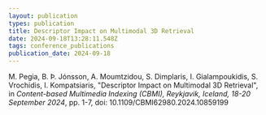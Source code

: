 ```yaml
---
layout: publication
types: publication
title: Descriptor Impact on Multimodal 3D Retrieval
date: 2024-09-18T13:28:11.548Z
tags: conference_publications
publication_date: 2024-09-18
---
```

<!--StartFragment-->

M. Pegia, B. Þ. Jónsson, A. Moumtzidou, S. Dimplaris, I. Gialampoukidis, S. Vrochidis, I. Kompatsiaris, "Descriptor Impact on Multimodal 3D Retrieval", in *Content-based Multimedia Indexing (CBMI), Reykjavik, Iceland, 18-20 September 2024*, pp. 1-7, doi: 10.1109/CBMI62980.2024.​10859199